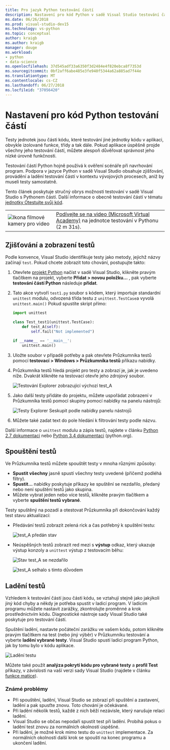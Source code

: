 ```yaml
---
title: Pro jazyk Python testování částí
description: Nastavení pro kód Python v sadě Visual Studio testování částí pro plně využít výhod funkce Průzkumníka testů, které chcete zjišťovat, spuštění a ladění testy.
ms.date: 06/26/2018
ms.prod: visual-studio-dev15
ms.technology: vs-python
ms.topic: conceptual
author: kraigb
ms.author: kraigb
manager: douge
ms.workload:
- python
- data-science
ms.openlocfilehash: 37d545adf33a6350f3d2484e4f820ebca8f7353d
ms.sourcegitcommit: 0bf2aff6abe485e3fe940f5344a62a885ad7f44e
ms.translationtype: MT
ms.contentlocale: cs-CZ
ms.lasthandoff: 06/27/2018
ms.locfileid: "37056420"
---
```

# <a name="setting-up-unit-testing-for-python-code"></a>Nastavení pro kód Python testování částí

Testy jednotek jsou části kódu, které testování jiné jednotky kódu v aplikaci, obvykle izolované funkce, třídy a tak dále. Pokud aplikace úspěšně projde všechny jeho testování částí, můžete alespoň důvěřovat správnost jeho nízké úrovně funkčnosti.

Testování částí Python hojně používá k ověření scénáře při navrhování program. Podpora v jazyce Python v sadě Visual Studio obsahuje zjišťování, provádění a ladění testování částí v kontextu vývojových procesech, aniž by museli testy samostatně.

Tento článek poskytuje stručný obrys možnosti testování v sadě Visual Studio s Pythonem částí. Další informace o obecně testování částí v tématu [jednotky Otestujte svůj kód](../test/unit-test-your-code.md).

|   |   |
|---|---|
| ![Ikona filmové kamery pro video](../install/media/video-icon.png "Sledovat video") | [Podívejte se na video (Microsoft Virtual Academy)](https://mva.microsoft.com/en-US/training-courses-embed/python-tools-for-visual-studio-2017-18121/Video-Testing-Python-hb46k6LWE_405918567) na jednotce testování v Pythonu (2 m 31s). |

## <a name="discovering-and-viewing-tests"></a>Zjišťování a zobrazení testů

Podle konvence, Visual Studio identifikuje testy jako metody, jejichž názvy začínají `test`. Pokud chcete zobrazit toto chování, postupujte takto:

1. Otevřete [projekt Python](managing-python-projects-in-visual-studio.md) načíst v sadě Visual Studio, klikněte pravým tlačítkem na projekt, vyberte **Přidat > novou položku...** , pak vyberte **testování částí Python** následuje **přidat**.

1. Tato akce vytvoří `test1.py` soubor s kódem, který importuje standardní `unittest` modulu, odvozená třída testu z `unittest.TestCase`a vyvolá `unittest.main()` Pokud spustíte skript přímo:

    ```python
    import unittest

    class Test_test1(unittest.TestCase):
        def test_A(self):
            self.fail("Not implemented")

    if __name__ == '__main__':
        unittest.main()
    ```

1. Uložte soubor v případě potřeby a pak otevřete Průzkumníka testů pomocí **testovací > Windows > Průzkumníka testů** příkazu nabídky.

1. Průzkumníka testů hledá projekt pro testy a zobrazí je, jak je uvedeno níže. Dvakrát klikněte na testovací otevře jeho zdrojový soubor.

    ![Testování Explorer zobrazující výchozí test_A](media/unit-test-A.png)

1. Jako další testy přidáte do projektu, můžete uspořádat zobrazení v Průzkumníka testů pomocí skupiny pomocí nabídky na panelu nástrojů:

    ![Testy Explorer Seskupit podle nabídky panelu nástrojů](media/unit-test-group-menu.png)

1. Můžete také zadat text do pole hledání k filtrování testy podle názvu.

Další informace o `unittest` modulu a zápis testů, najdete v článku [Python 2.7 dokumentaci](https://docs.python.org/2/library/unittest.html) nebo [Python 3.4 dokumentaci](https://docs.python.org/3/library/unittest.html) (python.org).

## <a name="running-tests"></a>Spouštění testů

Ve Průzkumníka testů můžete spouštět testy v mnoha různými způsoby:

- **Spustit všechny** jasně spustí všechny testy uvedené (přičemž podléhá filtry).
- **Spustit...**  nabídky poskytuje příkazy ke spuštění se nezdařilo, předaný nebo není spuštění testů jako skupina.
- Můžete vybrat jeden nebo více testů, klikněte pravým tlačítkem a vyberte **spuštění testů vybrané**.

Testy spuštěný na pozadí a otestovat Průzkumníka při dokončování každý test stavu aktualizací:

- Předávání testů zobrazit zelená rick a čas potřebný k spuštění testu:

    ![test_A předán stav](media/unit-test-A-pass.png)

- Neúspěšných testů zobrazit red mezi s **výstup** odkaz, který ukazuje výstup konzoly a `unittest` výstup z testovacím běhu:

    ![Stav test_A se nezdařilo](media/unit-test-A-fail.png)

    ![test_A selhalo s tímto důvodem](media/unit-test-A-fail-reason.png)

## <a name="debugging-tests"></a>Ladění testů

Vzhledem k testování částí jsou části kódu, se vztahují stejně jako jakýkoli jiný kód chyby a někdy je potřeba spustit v ladicí program. V ladicím programu můžete nastavit zarážky, zkontrolujte proměnné a krok prostřednictvím kódu. Diagnostické nástroje sady Visual Studio také poskytuje pro testování částí.

Spuštění ladění, nastavte počáteční zarážku ve vašem kódu, potom klikněte pravým tlačítkem na test (nebo jiný výběr) v Průzkumníku testování a vyberte **ladění vybrané testy**. Visual Studio spustí ladicí program Python, jak by tomu bylo v kódu aplikace.

![Ladění testu](media/unit-test-debugging.png)

Můžete také použít **analýza pokrytí kódu pro vybrané testy** a **profil Test** příkazy, v závislosti na vaší verzi sady Visual Studio (najdete v článku [funkce matice](overview-of-python-tools-for-visual-studio.md#features-matrix)).

### <a name="known-issues"></a>Známé problémy

- Při spouštění, ladění, Visual Studio se zobrazí při spuštění a zastavení, ladění a pak spusťte znovu. Toto chování je očekávané.
- Při ladění několik testů, každé z nich běží nezávisle, který narušuje relaci ladění.
- Visual Studio se občas nepodaří spustit test při ladění. Probíhá pokus o ladění test znovu za normálních okolností úspěšné.
- Při ladění, je možné krok mimo testu do `unittest` implementace. Za normálních okolností další krok se spouští na konec programu a ukončení ladění.

